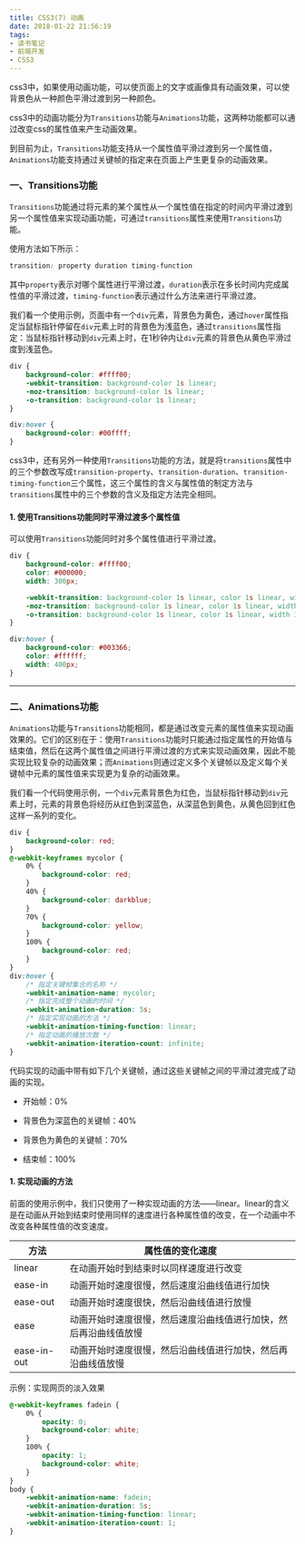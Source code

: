 ```yaml
---
title: CSS3(7) 动画
date: 2018-01-22 21:56:19
tags:
- 读书笔记
- 前端开发
- CSS3
---
```


css3中，如果使用动画功能，可以使页面上的文字或画像具有动画效果，可以使背景色从一种颜色平滑过渡到另一种颜色。

css3中的动画功能分为`Transitions`功能与`Animations`功能，这两种功能都可以通过改变css的属性值来产生动画效果。

到目前为止，`Transitions`功能支持从一个属性值平滑过渡到另一个属性值，`Animations`功能支持通过关键帧的指定来在页面上产生更复杂的动画效果。

<!-- More -->

### 一、Transitions功能

`Transitions`功能通过将元素的某个属性从一个属性值在指定的时间内平滑过渡到另一个属性值来实现动画功能，可通过`transitions`属性来使用`Transitions`功能。

使用方法如下所示：

```css
transition: property duration timing-function
```

其中`property`表示对哪个属性进行平滑过渡，`duration`表示在多长时间内完成属性值的平滑过渡，`timing-function`表示通过什么方法来进行平滑过渡。

我们看一个使用示例，页面中有一个`div`元素，背景色为黄色，通过`hover`属性指定当鼠标指针停留在`div`元素上时的背景色为浅蓝色，通过`transitions`属性指定：当鼠标指针移动到`div`元素上时，在1秒钟内让`div`元素的背景色从黄色平滑过度到浅蓝色。

```css
div {
    background-color: #ffff00;
    -webkit-transition: background-color 1s linear;
    -moz-transition: background-color 1s linear;
    -o-transition: background-color 1s linear;
}

div:hover {
    background-color: #00ffff;
}
```

css3中，还有另外一种使用`Transitions`功能的方法，就是将`transitions`属性中的三个参数改写成`transition-property`、`transition-duration`、`transition-timing-function`三个属性，这三个属性的含义与属性值的制定方法与`transitions`属性中的三个参数的含义及指定方法完全相同。

#### 1. 使用Transitions功能同时平滑过渡多个属性值

可以使用`Transitions`功能同时对多个属性值进行平滑过渡。

```css
div {
    background-color: #ffff00;
    color: #000000;
    width: 300px;

    -webkit-transition: background-color 1s linear, color 1s linear, width 1s linear;
    -moz-transition: background-color 1s linear, color 1s linear, width 1s linear;
    -o-transition: background-color 1s linear, color 1s linear, width 1s linear;
}

div:hover {
    background-color: #003366;
    color: #ffffff;
    width: 400px;
}
```

---

### 二、Animations功能

`Animations`功能与`Transitions`功能相同，都是通过改变元素的属性值来实现动画效果的。它们的区别在于：使用`Transitions`功能时只能通过指定属性的开始值与结束值，然后在这两个属性值之间进行平滑过渡的方式来实现动画效果，因此不能实现比较复杂的动画效果；而`Animations`则通过定义多个关键帧以及定义每个关键帧中元素的属性值来实现更为复杂的动画效果。

我们看一个代码使用示例，一个`div`元素背景色为红色，当鼠标指针移动到`div`元素上时，元素的背景色将经历从红色到深蓝色，从深蓝色到黄色，从黄色回到红色这样一系列的变化。

```css
div {
    background-color: red;
}
@-webkit-keyframes mycolor {
    0% {
        background-color: red;
    }
    40% {
        background-color: darkblue;
    }
    70% {
        background-color: yellow;
    }
    100% {
        background-color: red;
    }
}
div:hover {
    /* 指定关键帧集合的名称 */
    -webkit-animation-name: mycolor;
    /* 指定完成整个动画的时间 */
    -webkit-animation-duration: 5s;
    /* 指定实现动画的方法 */
    -webkit-animation-timing-function: linear;
    /* 指定动画的播放次数 */
    -webkit-animation-iteration-count: infinite;
}
```

代码实现的动画中带有如下几个关键帧，通过这些关键帧之间的平滑过渡完成了动画的实现。

* 开始帧：0%

* 背景色为深蓝色的关键帧：40%

* 背景色为黄色的关键帧：70%

* 结束帧：100%

#### 1. 实现动画的方法

前面的使用示例中，我们只使用了一种实现动画的方法——linear。linear的含义是在动画从开始到结束时使用同样的速度进行各种属性值的改变，在一个动画中不改变各种属性值的改变速度。

| 方法 | 属性值的变化速度
| - | -
| linear | 在动画开始时到结束时以同样速度进行改变
| ease-in | 动画开始时速度很慢，然后速度沿曲线值进行加快
| ease-out | 动画开始时速度很快，然后沿曲线值进行放慢
| ease | 动画开始时速度很慢，然后速度沿曲线值进行加快，然后再沿曲线值放慢
| ease-in-out | 动画开始时速度很慢，然后沿曲线值进行加快，然后再沿曲线值放慢

示例：实现网页的淡入效果

```css
@-webkit-keyframes fadein {
    0% {
        opacity: 0;
        background-color: white;
    }
    100% {
        opacity: 1;
        background-color: white;
    }
}
body {
    -webkit-animation-name: fadein;
    -webkit-animation-duration: 5s;
    -webkit-animation-timing-function: linear;
    -webkit-animation-iteration-count: 1;
}
```